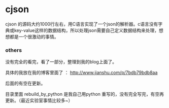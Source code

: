 # cjson 

cjson 的源码大约1000行左右，用C语言实现了一个json的解析器。c语言没有字典或key-value这样的数据结构，所以处理json需要自己定义数据结构来处理，想想都是一个很激动的事情。



### others

没有完全的看完，看了一部分，整理到我的blog上面了。

具体的我放在我的博客里面了 ： http://www.jianshu.com/p/7bdb79bdb8aa

后面的有空在更新。

目录里面 rebuild_by_python 是我自己用python 重写的，没有完全写完，有空再更新。（最近实验室事情比较多~）
